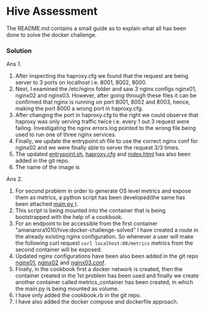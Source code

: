 # Hive Assessment

The README.md contains a small guide as to explain what all has been done to solve the docker challenge.

### Solution

Ans 1. 
1. After inspecting the haproxy.cfg we found that the request are being server to 3 ports on localhost i.e. 8001, 8002, 8000.
2. Next, I examined the /etc/nginx folder and saw 3 nginx configs nginx01, nginx02 and nginx03. However, after going through these files it can be confirmed that nginx is running on port 8001, 8002 and 8003, hence, making the port 8000 a wrong port in haproxy.cfg. 
3. After changing the port in haproxy.cfg to the right we could observe that haproxy was only serving traffic twice i.e. every 1 out 3 request were failing. Investigating the nginx errors.log pointed to the wrong file being used to run one of three nginx services. 
4. Finally, we update the entrypoint.sh file to use the correct nginx conf for nginx02 and we were finally able to server the request 3/3 times.
5. The updated [entrypoint.sh](entrypoint.sh), [haproxy.cfg](haproxy.cfg) and [index.html](index.html) has also been added in the git repo. 
6. The name of the image is 


Ans 2. 
1. For second problem in order to generate OS level metrics and expose them as metrics, a python script has been developed(the same has been attached [ main.py ](main.py)).
2. This script is being mounted into the container that is being bootstrapped  with the help of a cookbook.
3. For an endpoint to be accessible from the first container "amanarora1010/hive:docker-challenge-solved" I have created a route in the already existing nginx configuration. So whenever a user will make the following curl request `curl localhost:80/metrics` metrics from the second container will be exposed.
4. Updated nginx configurations have been also been added in the git repo [nginx01](nginx01.conf), [nginx02](nginx02.conf) and [nginx03.conf](nginx03.conf).
5. Finally, in the cookbook first a docker network is created, then the container created in the 1st problem has been used and finally we create another container called metrics_container has been created, in which the main.py is being mounted as volume. 
6. I have only added the cookbook.rb in the git repo.
7. I have also added the docker compose and dockerfile approach. 